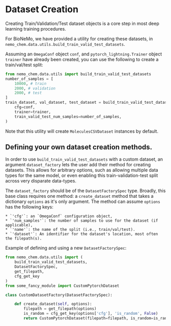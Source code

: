 # Dataset Creation

Creating Train/Validation/Test dataset objects is a core step in most deep
learning training procedures.

For BioNeMo, we have provided a utility for creating these datasets, in
`nemo_chem.data.utils.build_train_valid_test_datasets`.

Assuming an `OmegaConf` object `conf`, and `pytorch_lightning.Trainer` object
`trainer` have already been created, you can use the following to create a
train/val/test split:

```python
from nemo_chem.data.utils import build_train_valid_test_datasets
number_of_samples = [
    10000, # train
    2000, # validation
    2000, # test
]
train_dataset, val_dataset, test_dataset = build_train_valid_test_datasets(
    cfg=conf,
    trainer=trainer,
    train_valid_test_num_samples=number_of_samples,
)
```

Note that this utility will create `MoleculesCSVDataset` instances by default.

## Defining your own dataset creation methods.

In order to use `build_train_valid_test_datasets` with a custom
dataset, an argument `dataset_factory` lets the user add their method for
creating datasets. This allows for arbitrary options, such as allowing multiple
data types for the same model, or even enabling this train-validation-test split
across very disparate data-types.

The `dataset_factory` should be of the `DatasetFactorySpec` type. Broadly,
this base class requires one method: a `create_dataset` method
that takes a dictionary `options` as it's only argument. The method can assume
`options` has the following keys:

    * `'cfg'`: an `OmegaConf` configuration object,
    * `'num_samples'`: the number of samples to use for the dataset (if applicable),
    * `'name'`: the name of the split (i.e., train/val/test).
    * `'dataset'`: An identifier for the dataset's location, most often the filepath(s).

Example of defining and using a new `DatasetFactorySpec`:

```python
from nemo_chem.data.utils import (
    build_train_valid_test_datasets,
    DatasetFactorySpec,
    get_filepath,
    cfg_get_key
)
from some_fancy_module import CustomPytorchDataset

class CustomDatasetFactory(DatasetFactorySpec):

    def create_dataset(self, options):
        filepath = get_filepath(options)
        is_random = cfg_get_key(options['cfg'], 'is_random', False)
        return CustomPytorchDataset(filepath=filepath, is_random=is_random)

```
